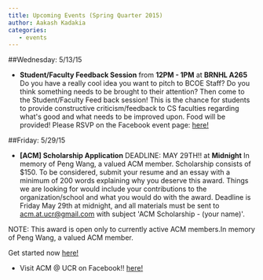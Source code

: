 ```yaml
---
title: Upcoming Events (Spring Quarter 2015)
author: Aakash Kadakia
categories:
   - events
---
```

##Wednesday: 5/13/15

* **Student/Faculty Feedback Session** from **12PM - 1PM** at **BRNHL A265** Do you have a really cool idea you want to pitch to BCOE Staff? Do you think something needs to be brought to their attention? Then come to the Student/Faculty Feed back session! This is the chance for students to provide constructive criticism/feedback to CS faculties regarding what's good and what needs to be improved upon. Food will be provided! Please RSVP on the Facebook event page: [here!](https://www.facebook.com/events/1634095530143053/)

##Friday: 5/29/15

* **[ACM] Scholarship Application** DEADLINE: MAY 29TH!! at **Midnight** In memory of Peng Wang, a valued ACM member. Scholarship consists of $150. To be considered, submit your resume and an essay with a minimum of 200 words explaining why you deserve this award. Things we are looking for would include your contributions to the organization/school and what you would do with the award. Deadline is Friday May 29th at midnight, and all materials must be sent to acm.at.ucr@gmail.com with subject 'ACM Scholarship - (your name)'.

NOTE: This award is open only to currently active ACM members.In memory of Peng Wang, a valued ACM member.

Get started now [here!](https://www.facebook.com/events/1583284255268360/)


* Visit ACM @ UCR on Facebook!! [here!](https://www.facebook.com/groups/acm.at.ucr/)

